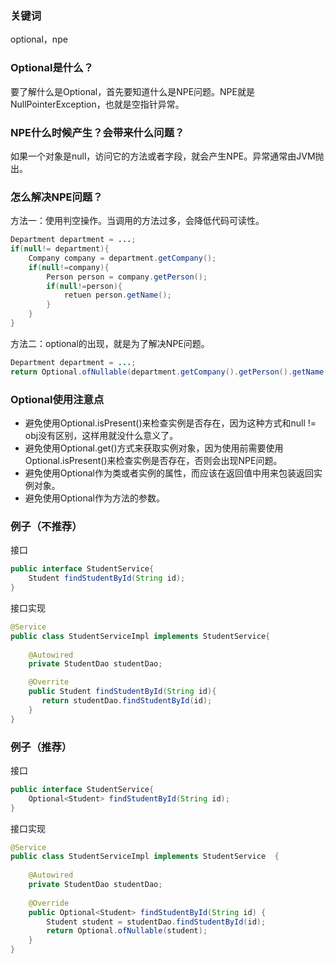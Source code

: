 ### 关键词
optional，npe
### Optional是什么？
要了解什么是Optional，首先要知道什么是NPE问题。NPE就是NullPointerException，也就是空指针异常。

### NPE什么时候产生？会带来什么问题？

如果一个对象是null，访问它的方法或者字段，就会产生NPE。异常通常由JVM抛出。

### 怎么解决NPE问题？
方法一：使用判空操作。当调用的方法过多，会降低代码可读性。

```java
Department department = ...;
if(null!= department){
    Company company = department.getCompany();
    if(null!=company){
        Person person = company.getPerson();
        if(null!=person){
            retuen person.getName();
        }
    }
}
```

方法二：optional的出现，就是为了解决NPE问题。

```java
Department department = ...;
return Optional.ofNullable(department.getCompany().getPerson().getName());
```

### Optional使用注意点
- 避免使用Optional.isPresent()来检查实例是否存在，因为这种方式和null != obj没有区别，这样用就没什么意义了。
- 避免使用Optional.get()方式来获取实例对象，因为使用前需要使用Optional.isPresent()来检查实例是否存在，否则会出现NPE问题。
- 避免使用Optional作为类或者实例的属性，而应该在返回值中用来包装返回实例对象。
- 避免使用Optional作为方法的参数。

### 例子（不推荐）
接口

```java
public interface StudentService{  
    Student findStudentById(String id);
}
```

接口实现

```java
@Service
public class StudentServiceImpl implements StudentService{  
   
    @Autowired   
    private StudentDao studentDao;  

    @Overrite
    public Student findStudentById(String id){     
       return studentDao.findStudentById(id);
    }
}
```

### 例子（推荐）

接口

```java
public interface StudentService{  
    Optional<Student> findStudentById(String id);
}
```

接口实现

```java
@Service
public class StudentServiceImpl implements StudentService  {
    
    @Autowired
    private StudentDao studentDao;
    
    @Override
    public Optional<Student> findStudentById(String id) {
        Student student = studentDao.findStudentById(id);
        return Optional.ofNullable(student);
    }
}
```

